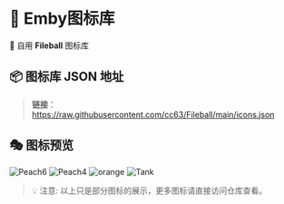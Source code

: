 # 🎨 Emby图标库

🌟 自用 **Fileball** 图标库

## 📦 图标库 JSON 地址
> **链接**：https://raw.githubusercontent.com/cc63/Fileball/main/icons.json

## 🎭 图标预览

![Peach6](https://raw.githubusercontent.com/cc63/Fileball/main/icons/Peach6.png)
![Peach4](https://raw.githubusercontent.com/cc63/Fileball/main/icons/Peach4.png)
![orange](https://raw.githubusercontent.com/cc63/Fileball/main/icons/Orange3.png)
![Tank](https://raw.githubusercontent.com/cc63/Fileball/main/icons/Tank3.png)

> 💡 注意: 以上只是部分图标的展示，更多图标请直接访问仓库查看。
